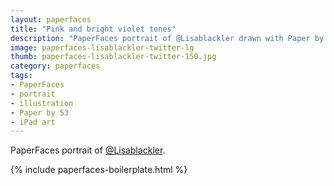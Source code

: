 ```yaml
---
layout: paperfaces
title: "Pink and bright violet tones"
description: "PaperFaces portrait of @Lisablackler drawn with Paper by 53 on an iPad."
image: paperfaces-lisablackler-twitter-lg
thumb: paperfaces-lisablackler-twitter-150.jpg
category: paperfaces
tags: 
- PaperFaces
- portrait
- illustration
- Paper by 53
- iPad art
---
```


PaperFaces portrait of [@Lisablackler](http://twitter.com/Lisablackler).

{% include paperfaces-boilerplate.html %}